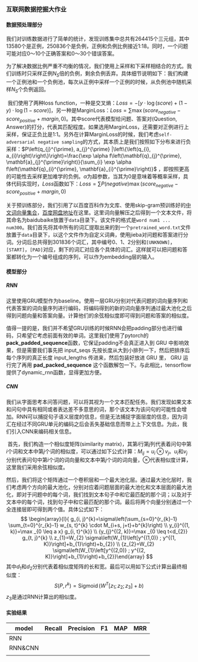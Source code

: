 ### 互联网数据挖掘大作业

#### 数据预处理部分

​	我们对训练数据进行了简单的统计，发现训练集中总共有264415个三元组，其中13580个是正例，250836个是负例，正例和负例比例接近1:18。同时，一个问题可能对应0～10个正确答案和0～30个错误答案。

​	为了解决数据比例严重不均衡的情况，我们使用上采样和下采样相结合的方式。我们训练时只采样正例$N_S$倍的负例，剩余负例丢弃。具体细节说明如下：我们构建一个正例池和一个负例池，每次从正例中采样一个正例的时候，从负例池中随机采样$N_S$个负例返回。

​	我们使用了两种loss function，一种是交叉熵：$Loss =-[y \cdot \log (score)+(1-y) \cdot \log (1-score)]$，另一种是MarginLoss：$Loss = \sum \max({score}_{negative} - {score}_{positive}+margin, 0)$。其中score代表模型给问题、答案对(Question, Answer)的打分，代表其匹配程度。如果选用MarginLoss，还需要对正例进行上采样，保证正负比是1:1。另外在计算MarginLoss的时候，我们考虑`self-adversarial negative sampling`的方式，其本质上是我们按照如下分布来进行负采样：$P\left(q_{j}^{\prime}, a_{j}^{\prime} |\left\{\left(q_{i}, a_{i}\right)\right\}\right)=\frac{\exp \alpha f\left(\mathbf{q}_{j}^{\prime}, \mathbf{a}_{j}^{\prime}\right)}{\sum_{i} \exp \alpha f\left(\mathbf{q}_{i}^{\prime}, \mathbf{a}_{i}^{\prime}\right)}$ ，即按照更高的可能性去采样更加难学的负例。$\alpha$为超参数，当其为0是意味着等概率采样，具体代码实现时，$Loss$函数如下：$Loss = \sum P(negative) \max({score}_{negative} - {score}_{positive}+margin, 0)$  

​	关于预训练部分，我们引用了以百度百科作为文库、使用skip-gram预训练好的[中文词向量集合]((https://github.com/Embedding/Chinese-Word-Vectors))，[百度网盘地址](https://pan.baidu.com/s/1Gndr0fReIq_oJ3R34CxlPg)在这里。这里词向量解压之后得到一个文本文件，将其命名为baidubaike放置于`data`目录下。该文件的格式是`word num1 ... num300`。我们首先将其中所有的词汇提取出来的到一个`pretrained_word.txt`文件放置于`data`目录下，以这个文件作为自定义词典，使用jieba对问题和答案进行分词。分词后总共得到301836个词汇，其中编号0、1、2分别和`[UNKNOWN]`，`[START]`，`[PAD]`对应，剩下的词汇对应各个具体的词汇。这样就可以把问题和答案都转化为一个编号组成的序列，可以作为embedding层的输入。

#### 模型部分

##### RNN

​	这里使用GRU模型作为baseline。使用一层GRU分别对代表问题的词向量序列和代表答案的词向量序列进行编码，将编码得到的新的词向量序列通过最大池化之后得到问题向量和答案向量。计算他们的余弦相似度即可得到问题和答案的相似度。

​	值得一提的是，我们并不希望GRU训练的时候RNN会把padding部分也进行编码，只希望它考虑前面有效的单词。这里我们使用了pytorch的 **pack_padded_sequence**函数，它保证padding不会真正进入到 GRU 中影响效果，但是需要我们事先把 input_seqs 先按长度从大到小排列一下，然后把排序后每个序列的真正长度 input_lengths 传进来，然后包装好放进 GRU 里， GRU 运行完了再用 **pad_packed_sequence** 这个函数解包一下。与此相比，tensorflow提供了dynamic_rnn函数，显得更加方便。

##### CNN

​	我们从字面思考本问答问题，可以将其视为一个文本匹配任务。我们发现如果文本和问句中具有相同或者表达差不多意思的词，那个该文本为该问句的可能性会增加。RNN可以捕捉句子语义层度的信息，但是无法捕捉字面层度的信息，因为词汇在经过不同GRU单元的编码之后会丢失基础信息而带上上下文信息。为此，我们引入CNN来编码相关信息。

​	首先，我们构造一个相似度矩阵(similarity matrix)，其第$i$行第$j$列代表着问句中第$i$个词和文本中第$j$个词的相似度，可以通过如下公式计算：$M_{i j}=u_{i} \otimes v_{j}$。$u_i$和$v_j$分别代表问句中第$i$个词的词向量和文本中第$j$个词的词向量，$\otimes$代表相似度计算，这里我们采用余弦相似度。

​	然后，我们将这个矩阵通过一个卷积层和一个最大池化层。通过最大池化层时，我们考虑两个方向的最大池化，分别对应着问题层面的最大池化和文本层面的最大池化，即对于问题中的每个词，我们找到文本句子中和它最匹配的那个词；以及对于文本中的每个词，找到句子中和它最匹配的那个词。最后将两个向量分别通过一个全连接层即可得到两个值。具体公式如下：
$$
\begin{array}{l}{
g_{i, j}^{k}=\sigma\left(\sum_{s=0}^{r_{k}-1} \sum_{t=0}^{r_{k}-1} w_{s, t}^{k} \cdot M_{i+s, j+t}+b^{k}\right) \\
y_{i}^{(1, k)}=\max _{0 \leq a x} g_{i, t}^{k}} \\ 
{y_{j}^{(2, k)}=\max _{0 \leq t<d_{2}} g_{t, j}^{k} \\
z_{1}=W_{2} \sigma\left(W_{1}\left[y^{(1,0)} ; y^{(1, K)}\right]+b_{1}\right)+b_{2}} \\ 
{z_{2}=W_{2} \sigma\left(W_{1}\left[y^{(2,0)} ; y^{(2, K)}\right]+b_{1}\right)+b_{2}}\end{array}
$$
其中$d_1$和$d_2$分别代表着相似度矩阵的长和宽。最后可以用如下公式计算出最终相似度：
$$
S\left(P, r^{k}\right)=\operatorname{Sigmoid}\left(W^{T}\left[z_{1} ; z_{2} ; z_{3}\right]+b\right)
$$
$z_3$是通过RNN计算出的相似度。

#### 实验结果

| model   | Recall | Precision | F1   | MAP  | MRR  |
| ------- | ------ | --------- | ---- | ---- | ---- |
| RNN     |        |           |      |      |      |
| RNN&CNN |        |           |      |      |      |
|         |        |           |      |      |      |

